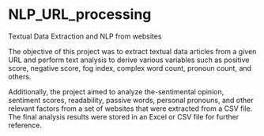 # NLP_URL_processing
Textual Data Extraction and NLP from websites


The objective of this project was to extract textual data articles from a given URL and perform text analysis to derive various variables such as positive score, negative score, fog index, complex word count, pronoun count, and others.

Additionally, the project aimed to analyze the-sentimental opinion, sentiment scores, readability, passive words, personal pronouns, and other relevant factors from a set of websites that were extracted from a CSV file. The final analysis results were stored in an Excel or CSV file for further reference.

